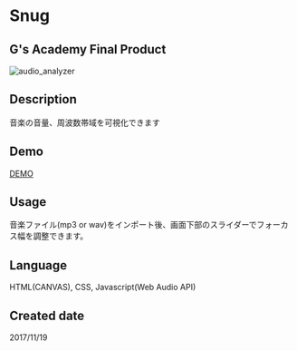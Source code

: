 # Snug
## G's Academy Final Product

![audio_analyzer](https://user-images.githubusercontent.com/33841025/39551087-98dd15de-4e9e-11e8-8e18-60e4f7b0b3b6.gif)



## Description

音楽の音量、周波数帯域を可視化できます


## Demo

[DEMO](http://yamashita-ksk.sakura.ne.jp/canvas/AudioAnalyzer.html)



## Usage

音楽ファイル(mp3 or wav)をインポート後、画面下部のスライダーでフォーカス幅を調整できます。  

## Language

HTML(CANVAS), CSS, Javascript(Web Audio API)

## Created date

2017/11/19
